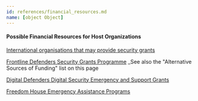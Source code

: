 ```yaml
---
id: references/financial_resources.md
name: [object Object]
---
```


#### Possible Financial Resources for Host Organizations

[International organisations that may provide security grants](http://integratedsecuritymanual.org/organisations-that-may-provide-security-grants)

[Frontline Defenders Security Grants Programme](https://www.frontlinedefenders.org/security-grants-programme) _See also the "Alternative Sources of Funding" list on this page

[Digital Defenders Digital Security Emergency and Support Grants](https://digitaldefenders.org/#section-grants-2)

[Freedom House Emergency Assistance Programs](https://freedomhouse.org/program/emergency-assistance-programs)
